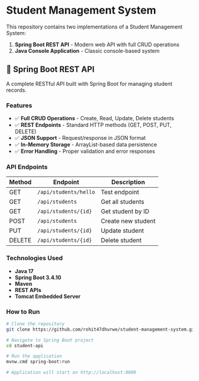 # Student Management System

This repository contains two implementations of a Student Management System:
1. **Spring Boot REST API** - Modern web API with full CRUD operations
2. **Java Console Application** - Classic console-based system

## 🚀 Spring Boot REST API

A complete RESTful API built with Spring Boot for managing student records.

### Features
- ✅ **Full CRUD Operations** - Create, Read, Update, Delete students
- ✅ **REST Endpoints** - Standard HTTP methods (GET, POST, PUT, DELETE)
- ✅ **JSON Support** - Request/response in JSON format
- ✅ **In-Memory Storage** - ArrayList-based data persistence
- ✅ **Error Handling** - Proper validation and error responses

### API Endpoints

| Method | Endpoint | Description |
|--------|----------|-------------|
| GET | `/api/students/hello` | Test endpoint |
| GET | `/api/students` | Get all students |
| GET | `/api/students/{id}` | Get student by ID |
| POST | `/api/students` | Create new student |
| PUT | `/api/students/{id}` | Update student |
| DELETE | `/api/students/{id}` | Delete student |

### Technologies Used
- **Java 17**
- **Spring Boot 3.4.10**
- **Maven**
- **REST APIs**
- **Tomcat Embedded Server**

### How to Run
```bash
# Clone the repository
git clone https://github.com/rohit47dhurwe/student-management-system.git

# Navigate to Spring Boot project
cd student-api

# Run the application
mvnw.cmd spring-boot:run

# Application will start on http://localhost:8080
